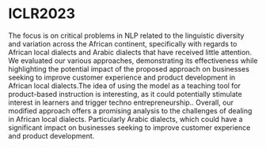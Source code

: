 # ICLR2023

The focus is on critical problems in NLP related to the linguistic diversity and variation across the African continent, specifically with regards to African local dialects and Arabic dialects that have received little attention. We evaluated our various approaches, demonstrating its effectiveness while highlighting the potential impact of the proposed approach on businesses seeking to improve customer experience and product development in African local dialects.The idea of using the model as a teaching tool for product-based instruction is interesting, as it could potentially stimulate interest in learners and trigger techno entrepreneurship.. Overall, our modified approach offers a promising analysis to the challenges of dealing in African local dialects. Particularly Arabic dialects, which could have a significant impact on businesses seeking to improve customer experience and product development.
